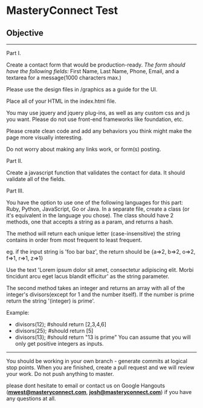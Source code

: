 # MasteryConnect Test #

## Objective ##
---

Part I.

Create a contact form that would be production-ready.
*The form should have the following fields:*
First Name, Last Name, Phone, Email, and a textarea for a message(1000 characters max.)

Please use the design files in /graphics as a guide for the UI.

Place all of your HTML in the index.html file.

You may use jquery and jquery plug-ins, as well as any custom css and js you want. Please do not use front-end frameworks like foundation, etc.

Please create clean code and add any behaviors you think might make the page more visually interesting.

Do not worry about making any links work, or form(s) posting.


Part II.

Create a javascript function that validates the contact for data. It should validate all of the fields.


Part III.

You have the option to use one of the following languages for this part: Ruby, Python, JavaScript, Go or Java. In a separate file, create a class (or it's equivalent in the language you chose). The class should have 2 methods, one that accepts a string as a param, and returns a hash.

The method will return each unique letter (case-insensitive) the string contains in order from most frequent to least frequent.

eg. if the input string is 'foo bar baz', the return should be {a=>2, b=>2, o=>2, f=>1, r=>1, z=>1}

Use the text 'Lorem ipsum dolor sit amet, consectetur adipiscing elit. Morbi tincidunt arcu eget lacus blandit efficitur' as the string parameter.

The second method takes an integer and returns an array with all of the integer's divisors(except for 1 and the number itself). If the number is prime return the string '(integer) is prime'.

Example:

* divisors(12); #should return [2,3,4,6]
* divisors(25); #should return [5]
* divisors(13); #should return "13 is prime"
You can assume that you will only get positive integers as inputs.


---

You should be working in your own branch - generate commits at logical stop points. When you are finished, create a pull request and we will review your work. Do not push anything to master.

please dont hesitate to email or contact us on Google Hangouts (**mwest@masteryconnect.com**, **josh@masteryconnect.com**) if you have any questions at all.